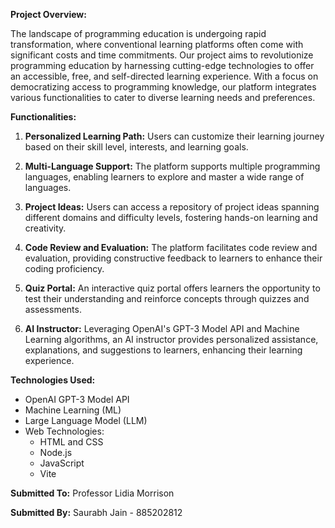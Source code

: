 **Project Overview:**

The landscape of programming education is undergoing rapid transformation, where conventional learning platforms often come with significant costs and time commitments. Our project aims to revolutionize programming education by harnessing cutting-edge technologies to offer an accessible, free, and self-directed learning experience. With a focus on democratizing access to programming knowledge, our platform integrates various functionalities to cater to diverse learning needs and preferences.

**Functionalities:**

1. **Personalized Learning Path:** Users can customize their learning journey based on their skill level, interests, and learning goals.
   
2. **Multi-Language Support:** The platform supports multiple programming languages, enabling learners to explore and master a wide range of languages.
   
3. **Project Ideas:** Users can access a repository of project ideas spanning different domains and difficulty levels, fostering hands-on learning and creativity.
   
4. **Code Review and Evaluation:** The platform facilitates code review and evaluation, providing constructive feedback to learners to enhance their coding proficiency.
   
5. **Quiz Portal:** An interactive quiz portal offers learners the opportunity to test their understanding and reinforce concepts through quizzes and assessments.
   
6. **AI Instructor:** Leveraging OpenAI's GPT-3 Model API and Machine Learning algorithms, an AI instructor provides personalized assistance, explanations, and suggestions to learners, enhancing their learning experience.

**Technologies Used:**

- OpenAI GPT-3 Model API
- Machine Learning (ML)
- Large Language Model (LLM)
- Web Technologies:
  - HTML and CSS
  - Node.js
  - JavaScript
  - Vite

**Submitted To:**
Professor Lidia Morrison

**Submitted By:**
Saurabh Jain - 885202812
